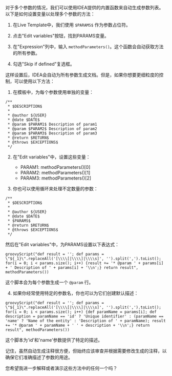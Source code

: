 对于多个参数的情况，我们可以使用IDEA提供的内置函数来自动生成参数列表。以下是如何设置变量以处理多个参数的方法：

1. 在Live Template中，我们使用 `$PARAMS$` 作为参数占位符。

2. 点击"Edit variables"按钮，找到PARAMS变量。

3. 在"Expression"列中，输入 `methodParameters()`。这个函数会自动获取方法的所有参数。

4. 勾选"Skip if defined"复选框。

这样设置后，IDEA会自动为所有参数生成文档。但是，如果你想要更细粒度的控制，可以使用以下方法：

1. 在模板中，为每个参数使用单独的变量：

```
/**
 * $DESCRIPTION$
 *
 * @author ${USER}
 * @date $DATE$
 * @param $PARAM1$ Description of param1
 * @param $PARAM2$ Description of param2
 * @param $PARAM3$ Description of param3
 * @return $RETURN$
 * @throws $EXCEPTIONS$
 */
```

2. 在"Edit variables"中，设置这些变量：

   - PARAM1: methodParameters()[0]
   - PARAM2: methodParameters()[1]
   - PARAM3: methodParameters()[2]

3. 你也可以使用循环来处理不定数量的参数：

```
/**
 * $DESCRIPTION$
 *
 * @author ${USER}
 * @date $DATE$
 * $PARAMS$
 * @return $RETURN$
 * @throws $EXCEPTIONS$
 */
```

然后在"Edit variables"中，为PARAMS设置以下表达式：

```
groovyScript("def result = ''; def params = \"${_1}\".replaceAll('[\\\\[|\\\\]|\\\\s]', '').split(',').toList(); for(i = 0; i < params.size(); i++) {result += '* @param ' + params[i] + ' Description of ' + params[i] + '\\n';} return result", methodParameters())
```

这个脚本会为每个参数生成一个 `@param` 行。

4. 如果你经常使用特定的参数名，你也可以为它们创建默认描述：

```
groovyScript("def result = ''; def params = \"${_1}\".replaceAll('[\\\\[|\\\\]|\\\\s]', '').split(',').toList(); for(i = 0; i < params.size(); i++) {def paramName = params[i]; def description = paramName == 'id' ? 'Unique identifier' : (paramName == 'name' ? 'Name of the entity' : 'Description of ' + paramName); result += '* @param ' + paramName + ' ' + description + '\\n';} return result", methodParameters())
```

这个脚本为'id'和'name'参数提供了特定的描述。

记住，虽然自动生成注释很方便，但始终应该审查并根据需要修改生成的注释，以确保它们准确描述了参数的用途。

您希望我进一步解释或者演示这些方法中的任何一个吗？
